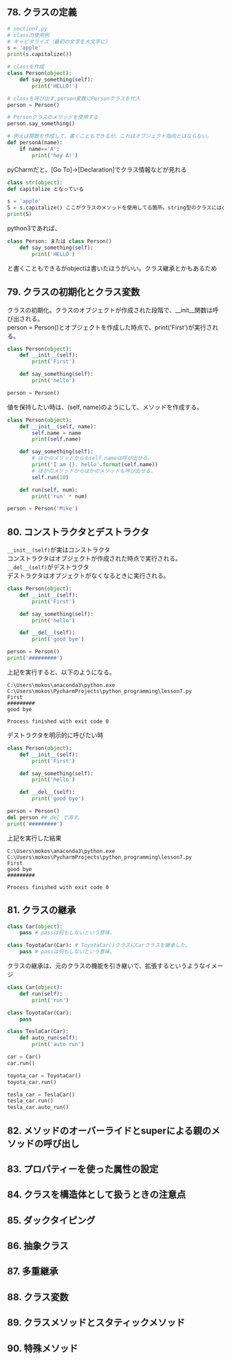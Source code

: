 ## 78. クラスの定義
```python
# section7.py
# classの使用例
# キャピタライズ（最初の文字を大文字に）
s = 'apple'
print(s.capitalize())

# classを作成
class Person(object):
    def say_something(self):
        print('HELLO!')

# classを呼び出す,person変数にPersonクラスを代入
person = Person()

# Personクラスのメソッドを使用する
person.say_something()

# 例えば関数を作成して、書くこともできるが、これはオブジェクト指向とはならない。
def personA(name):
    if name=='A':
        print('hey A!')
```

pyCharmだと、[Go To]->[Declaration]でクラス情報などが見れる
```python
class str(object): 
def capitalize となっている
```
```python
s = 'apple'
S = s.capitalize() ここがクラスのメソッドを使用してる箇所。string型のクラスにはcapitalizeというメソッドが用意されている
print(S)
```

python3であれば、
```python
class Person: または class Person()
    def say_something(self):
        print('HELLO')
```
と書くこともできるがobjectは書いたほうがいい。クラス継承とかもあるため

## 79. クラスの初期化とクラス変数
     
クラスの初期化。クラスのオブジェクトが作成された段階で、__init__関数は呼び出される。  
person = Person()とオブジェクトを作成した時点で、print('First')が実行される。
```python
class Person(object):
    def __init__(self):
        print('First')

    def say_something(self):
        print('hello')

person = Person()
```

値を保持したい時は、(self, name)のようにして、メソッドを作成する。
```python
class Person(object):
    def __init__(self, name):
        self.name = name
        print(self.name)

    def say_something(self):
        # ほかのメソッドからもself.nameは呼び出せる。
        print('I am {}. hello'.format(self.name))
        # ほかのメソッドからほかのメソッドも呼び出せる。
        self.run(10)

    def run(self, num):
        print('run' * num)

person = Person('Mike')
```

## 80. コンストラクタとデストラクタ
`__init__(self)`が実はコンストラクタ  
コンストラクタはオブジェクトが作成された時点で実行される。  
`__del__(self)`がデストラクタ  
デストラクタはオブジェクトがなくなるときに実行される。  
```python
class Person(object):
    def __init__(self):
        print('First')

    def say_something(self):
        print('hello')

    def __del__(self):
        print('good bye')

person = Person()
print('#########')
```
上記を実行すると、以下のようになる。
```
C:\Users\mokos\anaconda3\python.exe C:\Users\mokos\PycharmProjects\python_programming\lesson7.py 
First
#########
good bye

Process finished with exit code 0
```

デストラクタを明示的に呼びたい時
```python
class Person(object):
    def __init__(self):
        print('First')

    def say_something(self):
        print('hello')

    def __del__(self):
        print('good bye')

person = Person()
del person ## del で消す。
print('#########')
```
上記を実行した結果
```
C:\Users\mokos\anaconda3\python.exe C:\Users\mokos\PycharmProjects\python_programming\lesson7.py 
First
good bye
#########

Process finished with exit code 0
```

## 81. クラスの継承
```python
class Car(object):
    pass # passは何もしないという意味。

class ToyotaCar(Car): # ToyotaCar()クラスにCarクラスを継承した。
    pass # passは何もしないという意味。
```

クラスの継承は、元のクラスの機能を引き継いで、拡張するというようなイメージ

```python
class Car(object):
    def run(self):
        print('run')

class ToyotaCar(Car):
    pass

class TeslaCar(Car):
    def auto_run(self):
        print('auto run')

car = Car()
car.run()

toyota_car = ToyotaCar()
toyota_car.run()

tesla_car = TeslaCar()
tesla_car.run()
tesla_car.auto_run()
```


## 82. メソッドのオーバーライドとsuperによる親のメソッドの呼び出し
## 83. プロパティーを使った属性の設定
## 84. クラスを構造体として扱うときの注意点
## 85. ダックタイピング
## 86. 抽象クラス
## 87. 多重継承
## 88. クラス変数
## 89. クラスメソッドとスタティックメソッド
## 90. 特殊メソッド
